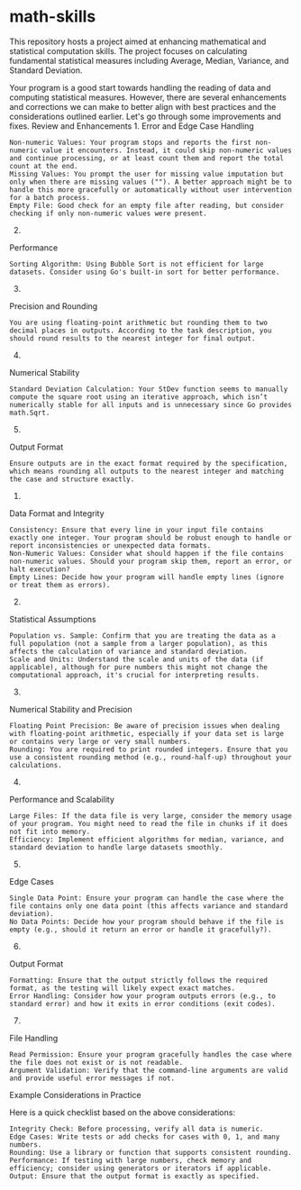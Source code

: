 # math-skills
This repository hosts a project aimed at enhancing mathematical and statistical computation skills. The project focuses on calculating fundamental statistical measures including Average, Median, Variance, and Standard Deviation.


Your program is a good start towards handling the reading of data and computing statistical measures. However, there are several enhancements and corrections we can make to better align with best practices and the considerations outlined earlier. Let's go through some improvements and fixes.
Review and Enhancements
1. 
Error and Edge Case Handling

    Non-numeric Values: Your program stops and reports the first non-numeric value it encounters. Instead, it could skip non-numeric values and continue processing, or at least count them and report the total count at the end.
    Missing Values: You prompt the user for missing value imputation but only when there are missing values (""). A better approach might be to handle this more gracefully or automatically without user intervention for a batch process.
    Empty File: Good check for an empty file after reading, but consider checking if only non-numeric values were present.

2. 
Performance

    Sorting Algorithm: Using Bubble Sort is not efficient for large datasets. Consider using Go's built-in sort for better performance.

3. 
Precision and Rounding

    You are using floating-point arithmetic but rounding them to two decimal places in outputs. According to the task description, you should round results to the nearest integer for final output.

4. 
Numerical Stability

    Standard Deviation Calculation: Your StDev function seems to manually compute the square root using an iterative approach, which isn’t numerically stable for all inputs and is unnecessary since Go provides math.Sqrt.

5. 
Output Format

    Ensure outputs are in the exact format required by the specification, which means rounding all outputs to the nearest integer and matching the case and structure exactly.

1. 
Data Format and Integrity

    Consistency: Ensure that every line in your input file contains exactly one integer. Your program should be robust enough to handle or report inconsistencies or unexpected data formats.
    Non-Numeric Values: Consider what should happen if the file contains non-numeric values. Should your program skip them, report an error, or halt execution?
    Empty Lines: Decide how your program will handle empty lines (ignore or treat them as errors).

2. 
Statistical Assumptions

    Population vs. Sample: Confirm that you are treating the data as a full population (not a sample from a larger population), as this affects the calculation of variance and standard deviation.
    Scale and Units: Understand the scale and units of the data (if applicable), although for pure numbers this might not change the computational approach, it's crucial for interpreting results.

3. 
Numerical Stability and Precision

    Floating Point Precision: Be aware of precision issues when dealing with floating-point arithmetic, especially if your data set is large or contains very large or very small numbers.
    Rounding: You are required to print rounded integers. Ensure that you use a consistent rounding method (e.g., round-half-up) throughout your calculations.

4. 
Performance and Scalability

    Large Files: If the data file is very large, consider the memory usage of your program. You might need to read the file in chunks if it does not fit into memory.
    Efficiency: Implement efficient algorithms for median, variance, and standard deviation to handle large datasets smoothly.

5. 
Edge Cases

    Single Data Point: Ensure your program can handle the case where the file contains only one data point (this affects variance and standard deviation).
    No Data Points: Decide how your program should behave if the file is empty (e.g., should it return an error or handle it gracefully?).

6. 
Output Format

    Formatting: Ensure that the output strictly follows the required format, as the testing will likely expect exact matches.
    Error Handling: Consider how your program outputs errors (e.g., to standard error) and how it exits in error conditions (exit codes).

7. 
File Handling

    Read Permission: Ensure your program gracefully handles the case where the file does not exist or is not readable.
    Argument Validation: Verify that the command-line arguments are valid and provide useful error messages if not.

Example Considerations in Practice

Here is a quick checklist based on the above considerations:

    Integrity Check: Before processing, verify all data is numeric.
    Edge Cases: Write tests or add checks for cases with 0, 1, and many numbers.
    Rounding: Use a library or function that supports consistent rounding.
    Performance: If testing with large numbers, check memory and efficiency; consider using generators or iterators if applicable.
    Output: Ensure that the output format is exactly as specified.
